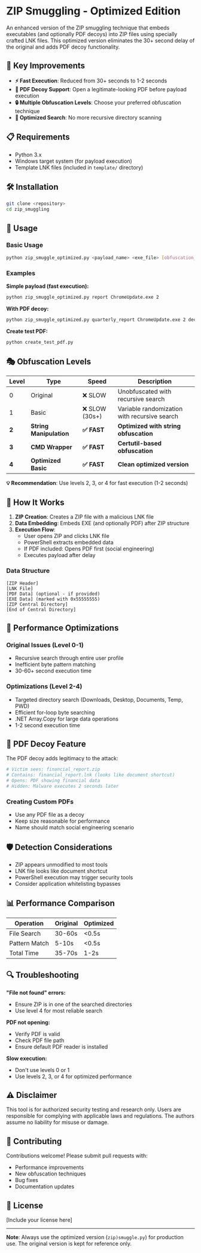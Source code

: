 # ZIP Smuggling - Optimized Edition

An enhanced version of the ZIP smuggling technique that embeds executables (and optionally PDF decoys) into ZIP files using specially crafted LNK files. This optimized version eliminates the 30+ second delay of the original and adds PDF decoy functionality.

## 🚀 Key Improvements

- **⚡ Fast Execution**: Reduced from 30+ seconds to 1-2 seconds
- **📄 PDF Decoy Support**: Open a legitimate-looking PDF before payload execution
- **🔒 Multiple Obfuscation Levels**: Choose your preferred obfuscation technique
- **🎯 Optimized Search**: No more recursive directory scanning

## 📋 Requirements

- Python 3.x
- Windows target system (for payload execution)
- Template LNK files (included in `template/` directory)

## 🛠️ Installation

```bash
git clone <repository>
cd zip_smuggling
```

## 📖 Usage

### Basic Usage
```bash
python zip_smuggle_optimized.py <payload_name> <exe_file> [obfuscation_level] [pdf_decoy]
```

### Examples

**Simple payload (fast execution):**
```bash
python zip_smuggle_optimized.py report ChromeUpdate.exe 2
```

**With PDF decoy:**
```bash
python zip_smuggle_optimized.py quarterly_report ChromeUpdate.exe 2 decoy.pdf
```

**Create test PDF:**
```bash
python create_test_pdf.py
```

## 🎭 Obfuscation Levels

| Level | Type | Speed | Description |
|-------|------|-------|-------------|
| 0 | Original | ❌ SLOW | Unobfuscated with recursive search |
| 1 | Basic | ❌ SLOW (30s+) | Variable randomization with recursive search |
| **2** | **String Manipulation** | **✅ FAST** | **Optimized with string obfuscation** |
| **3** | **CMD Wrapper** | **✅ FAST** | **Certutil-based obfuscation** |
| **4** | **Optimized Basic** | **✅ FAST** | **Clean optimized version** |

**💡 Recommendation**: Use levels 2, 3, or 4 for fast execution (1-2 seconds)

## 🎯 How It Works

1. **ZIP Creation**: Creates a ZIP file with a malicious LNK file
2. **Data Embedding**: Embeds EXE (and optionally PDF) after ZIP structure
3. **Execution Flow**:
   - User opens ZIP and clicks LNK file
   - PowerShell extracts embedded data
   - If PDF included: Opens PDF first (social engineering)
   - Executes payload after delay

### Data Structure
```
[ZIP Header]
[LNK File]
[PDF Data] (optional - if provided)
[EXE Data] (marked with 0x55555555)
[ZIP Central Directory]
[End of Central Directory]
```

## 🔧 Performance Optimizations

### Original Issues (Level 0-1)
- Recursive search through entire user profile
- Inefficient byte pattern matching
- 30-60+ second execution time

### Optimizations (Level 2-4)
- Targeted directory search (Downloads, Desktop, Documents, Temp, PWD)
- Efficient for-loop byte searching
- .NET Array.Copy for large data operations
- 1-2 second execution time

## 📄 PDF Decoy Feature

The PDF decoy adds legitimacy to the attack:

```bash
# Victim sees: financial_report.zip
# Contains: financial_report.lnk (looks like document shortcut)
# Opens: PDF showing financial data
# Hidden: Malware executes 2 seconds later
```

### Creating Custom PDFs
- Use any PDF file as a decoy
- Keep size reasonable for performance
- Name should match social engineering scenario

## 🛡️ Detection Considerations

- ZIP appears unmodified to most tools
- LNK file looks like document shortcut
- PowerShell execution may trigger security tools
- Consider application whitelisting bypasses

## 📊 Performance Comparison

| Operation | Original | Optimized |
|-----------|----------|-----------|
| File Search | 30-60s | <0.5s |
| Pattern Match | 5-10s | <0.5s |
| Total Time | 35-70s | 1-2s |

## 🔍 Troubleshooting

**"File not found" errors:**
- Ensure ZIP is in one of the searched directories
- Use level 4 for most reliable search

**PDF not opening:**
- Verify PDF is valid
- Check PDF file path
- Ensure default PDF reader is installed

**Slow execution:**
- Don't use levels 0 or 1
- Use levels 2, 3, or 4 for optimized performance

## ⚠️ Disclaimer

This tool is for authorized security testing and research only. Users are responsible for complying with applicable laws and regulations. The authors assume no liability for misuse or damage.

## 🤝 Contributing

Contributions welcome! Please submit pull requests with:
- Performance improvements
- New obfuscation techniques
- Bug fixes
- Documentation updates

## 📝 License

[Include your license here]

---

**Note**: Always use the optimized version (`zip)smuggle.py`) for production use. The original version is kept for reference only.
